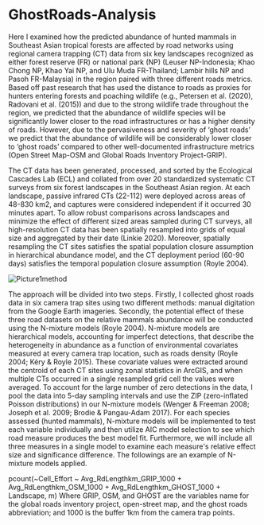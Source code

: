 # GhostRoads-Analysis

Here I examined how the predicted abundance of hunted mammals in Southeast Asian tropical forests are affected by road networks using regional camera trapping (CT) data from six key landscapes recognized as either forest reserve (FR) or national park (NP) (Leuser NP-Indonesia; Khao Chong NP, Khao Yai NP, and Ulu Muda FR-Thailand; Lambir hills NP and Pasoh FR-Malaysia) in the region paired with three different roads metrics. Based off past research that has used the distance to roads as proxies for hunters entering forests and poaching wildlife (e.g., Petersen et al. (2020), Radovani et al. (2015)) and due to the strong wildlife trade throughout the region, we predicted that the abundance of wildlife species will be significantly lower closer to the road infrastructures or has a higher density of roads. However, due to the pervasiveness and severity of ‘ghost roads’ we predict that the abundance of wildlife will be considerably lower closer to ‘ghost roads’ compared to other well-documented infrastructure metrics (Open Street Map-OSM and Global Roads Inventory Project-GRIP).

The CT data has been generated, processed, and sorted by the Ecological Cascades Lab (ECL) and collated from over 20 standardized systematic CT surveys from six forest landscapes in the Southeast Asian region. At each landscape, passive infrared CTs (22-112) were deployed across areas of 48-830 km2, and captures were considered independent if it occurred 30 minutes apart. To allow robust comparisons across landscapes and minimize the effect of different sized areas sampled during CT surveys, all high-resolution CT data has been spatially resampled into grids of equal size and aggregated by their date (Linkie 2020). Moreover, spatially resampling the CT sites satisfies the spatial population closure assumption in hierarchical abundance model, and the CT deployment period (60-90 days) satisfies the temporal population closure assumption (Royle 2004). 
 
![Picture1method](https://user-images.githubusercontent.com/45702898/218373169-052728c2-109c-4596-9364-126063d1e5e7.png)

The approach will be divided into two steps. Firstly, I collected ghost roads data in six camera trap sites using two different methods: manual digitation from the Google Earth imageries. Secondly, the potential effect of these three road datasets on the relative mammals abundance will be conducted using the N-mixture models (Royle 2004). N-mixture models are hierarchical models, accounting for imperfect detections, that describe the heterogeneity in abundance as a function of environmental covariates measured at every camera trap location, such as roads density (Royle 2004; Kéry & Royle 2015). These covariate values were extracted around the centroid of each CT sites using zonal statistics in ArcGIS, and when multiple CTs occurred in a single resampled grid cell the values were averaged. To account for the large number of zero detections in the data, I pool the data into 5-day sampling intervals and use the ZIP (zero-inflated Poisson distributions) in our N-mixture models (Wenger & Freeman 2008; Joseph et al. 2009; Brodie & Pangau-Adam 2017). For each species assessed (hunted mammals), N-mixture models will be implemented to test each variable individually and then utilize AIC model selection to see which road measure produces the best model fit. Furthermore, we will include all three measures in a single model to examine each measure's relative effect size and significance difference. The followings are an example of N-mixture models applied.

pcount(~Cell_Effort ~ Avg_RdLengthkm_GRIP_1000 + Avg_RdLengthkm_OSM_1000 + Avg_RdLengthkm_GHOST_1000 + Landscape, m)
Where GRIP, OSM, and GHOST are the variables name for the global roads inventory project, open-street map, and the ghost roads abbreviation; and 1000 is the buffer 1km from the camera trap points.
